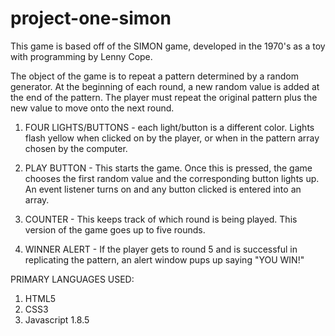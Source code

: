 # project-one-simon

<!-- DESCRIPTION -->
This game is based off of the SIMON game, developed in the 1970's as a toy with programming by Lenny Cope. 

The object of the game is to repeat a pattern determined by a random generator. At the beginning of each round, a new random value is added at the end of the pattern. The player must repeat the original pattern plus the new value to move onto the next round.

<!-- FEATURES -->
1. FOUR LIGHTS/BUTTONS - each light/button is a different color. Lights flash yellow when clicked on by the player, or when in the pattern array chosen by the computer.

2. PLAY BUTTON - This starts the game. Once this is pressed, the game chooses the first random value and the corresponding button lights up. An event listener turns on and any button clicked is entered into an array. 

5. COUNTER - This keeps track of which round is being played. This version of the game goes up to five rounds.

6. WINNER ALERT - If the player gets to round 5 and is successful in replicating the pattern, an alert window pups up saying "YOU WIN!"

<!-- TECHNOLOGIES -->

PRIMARY LANGUAGES USED:
1. HTML5
2. CSS3
3. Javascript 1.8.5


